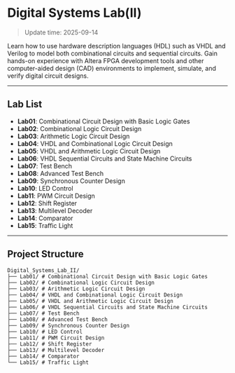 # Digital Systems Lab(II)
> Update time: 2025-09-14

Learn how to use hardware description languages (HDL) such as VHDL and Verilog to model both combinational circuits and sequential circuits. Gain hands-on experience with Altera FPGA development tools and other computer-aided design (CAD) environments to implement, simulate, and verify digital circuit designs.

---

## Lab List
- **Lab01**: Combinational Circuit Design with Basic Logic Gates  
- **Lab02**: Combinational Logic Circuit Design  
- **Lab03**: Arithmetic Logic Circuit Design  
- **Lab04**: VHDL and Combinational Logic Circuit Design  
- **Lab05**: VHDL and Arithmetic Logic Circuit Design  
- **Lab06**: VHDL Sequential Circuits and State Machine Circuits  
- **Lab07**: Test Bench  
- **Lab08**: Advanced Test Bench  
- **Lab09**: Synchronous Counter Design  
- **Lab10**: LED Control  
- **Lab11**: PWM Circuit Design  
- **Lab12**: Shift Register  
- **Lab13**: Multilevel Decoder  
- **Lab14**: Comparator  
- **Lab15**: Traffic Light  

---

## Project Structure
```
Digital_Systems_Lab_II/
├── Lab01/ # Combinational Circuit Design with Basic Logic Gates
├── Lab02/ # Combinational Logic Circuit Design
├── Lab03/ # Arithmetic Logic Circuit Design
├── Lab04/ # VHDL and Combinational Logic Circuit Design
├── Lab05/ # VHDL and Arithmetic Logic Circuit Design
├── Lab06/ # VHDL Sequential Circuits and State Machine Circuits
├── Lab07/ # Test Bench
├── Lab08/ # Advanced Test Bench
├── Lab09/ # Synchronous Counter Design
├── Lab10/ # LED Control
├── Lab11/ # PWM Circuit Design
├── Lab12/ # Shift Register
├── Lab13/ # Multilevel Decoder
├── Lab14/ # Comparator
└── Lab15/ # Traffic Light
```